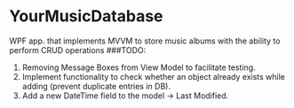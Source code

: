 # YourMusicDatabase
WPF app. that implements MVVM to store music albums with the ability to perform CRUD operations
###TODO:
1. Removing Message Boxes from View Model to facilitate testing.
2. Implement functionality to check whether an object already exists while adding (prevent duplicate entries in DB).
3. Add a new DateTime field to the model -> Last Modified.
